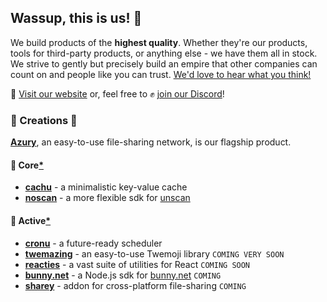 ## Wassup, this is us! 🤗

We build products of the **highest quality**. Whether they're our products, tools for third-party products, or anything else - we have them all in stock. We strive to gently but precisely build an empire that other companies can count on and people like you can trust. [We'd love to hear what you think!](https://azury.dev/feedback)

🔗 [Visit our website](https://azury.dev) or, feel free to ✊ [join our Discord](https://azury.dev/discord)!

### 🧩 Creations 🦄

[**Azury**](https://azury.gg), an easy-to-use file-sharing network, is our flagship product.

#### 💪 Core[*][core]

- [**cachu**](https://github.com/azurystudios/cachu) - a minimalistic key-value cache
- [**noscan**](https://github.com/azurystudios/noscan) - a more flexible sdk for [unscan](https://unscan.co)

#### 🙉 Active[*][active]

- [**cronu**](https://github.com/azurystudios/cronu) - a future-ready scheduler
- [**twemazing**](https://github.com/azurystudios/twemazing) - an easy-to-use Twemoji library `COMING VERY SOON`
- [**reacties**](https://github.com/azurystudios/reacties) - a vast suite of utilities for React `COMING SOON`
- [**bunny.net**](https://github.com/azurystudios/bunny.net) - a Node.js sdk for [bunny.net](https://bunny.net) `COMING`
- [**sharey**](https://github.com/azurystudios/sharey) - addon for cross-platform file-sharing `COMING`

[core]: ## "Because these creations are extremely important to us, we push out updates frequently."
[active]: ## "These creations receive updates on a regular schedule."
